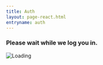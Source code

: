 ```yaml
---
title: Auth
layout: page-react.html
entryname: auth
---
```


<div id="main" class="entry-{{ entryname }}">
  <div class="section">
    <div id="react-root">
      <div class="loading-message">
        <h3>Please wait while we log you in.</h3>
        <img src="/img/preloader-primary-darkest.gif" alt="Loading">
      </div>
    </div>
  </div>
</div>
